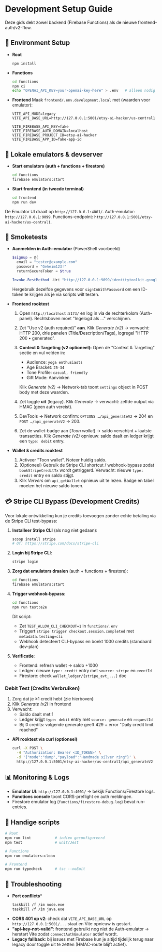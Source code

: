# Development Setup Guide

Deze gids dekt zowel backend (Firebase Functions) als de nieuwe frontend-auth/v2-flow.

## 🔧 Environment Setup

- **Root**
  ```bash
  npm install
  ```
- **Functions**
  ```bash
  cd functions
  npm ci
  echo "OPENAI_API_KEY=your-openai-key-here" > .env   # alleen nodig voor legacy/httpGenerate
  ```
- **Frontend**
  Maak `frontend/.env.development.local` met (waarden voor emulator):
  ```env
  VITE_API_MODE=legacy
  VITE_API_BASE_URL=http://127.0.0.1:5001/etsy-ai-hacker/us-central1

  VITE_FIREBASE_API_KEY=fake
  VITE_FIREBASE_AUTH_DOMAIN=localhost
  VITE_FIREBASE_PROJECT_ID=etsy-ai-hacker
  VITE_FIREBASE_APP_ID=fake-app-id
  ```

## 🚀 Lokale emulators & devserver

- **Start emulators (auth + functions + firestore)**
  ```bash
  cd functions
  firebase emulators:start
  ```
- **Start frontend (in tweede terminal)**
  ```bash
  cd frontend
  npm run dev
  ```

De Emulator UI draait op `http://127.0.0.1:4001/`. Auth-emulator: `http://127.0.0.1:9099`. Functions-endpoint: `http://127.0.0.1:5001/etsy-ai-hacker/us-central1`.

## 🧪 Smoketests

- **Aanmelden in Auth-emulator** (PowerShell voorbeeld)
  ```powershell
  $signup = @{
    email = "tester@example.com"
    password = "Geheim123!"
    returnSecureToken = $true

  Invoke-RestMethod -Uri "http://127.0.0.1:9099/identitytoolkit.googleapis.com/v1/accounts:signUp?key=fake" -Method Post -ContentType "application/json" -Body $signup
  ```
  Hergebruik dezelfde gegevens voor `signInWithPassword` om een ID-token te krijgen als je via scripts wilt testen.

- **Frontend rooktest**
  1. Open `http://localhost:5173/` en log in via de rechterkolom (Auth-panel). Rechtsboven moet "Ingelogd als …" verschijnen.
  2. Zet "Use v2 (auth required)" **aan**. Klik *Generate (v2)* → verwacht: HTTP 200, drie panelen (Title/Description/Tags), logregel "HTTP 200 • generated".
  3. **Context & Targeting (v2 optioneel):** Open de "Context & Targeting" sectie en vul velden in:
     - Audience: `yoga enthusiasts`
     - Age Bracket: `25-34`
     - Tone Profile: `casual, friendly`
     - Gift Mode: Aanvinken
     
     Klik *Generate (v2)* → Network-tab toont `settings` object in POST body met deze waarden.
  4. Zet toggle **uit** (legacy). Klik *Generate* → verwacht: zelfde output via HMAC (geen auth vereist).
  5. DevTools → Network confirm: `OPTIONS …/api_generateV2` → 204 en `POST …/api_generateV2` → 200.
  6. Zet de wallet-badge aan (*Toon wallet*) → saldo verschijnt + laatste transacties. Klik *Generate (v2)* opnieuw: saldo daalt en ledger krijgt een `type: debit` entry.

- **Wallet & credits rooktest**
  1. Activeer "Toon wallet". Noteer huidig saldo.
  2. (Optioneel) Gebruik de Stripe CLI shortcut / webhook-bypass zodat `bookStripeCreditTx` wordt getriggerd. Verwacht: nieuwe `type: credit` entry en saldo stijgt.
  3. Klik *Ververs* om `api_getWallet` opnieuw uit te lezen. Badge en tabel moeten het nieuwe saldo tonen.

## 💳 Stripe CLI Bypass (Development Credits)

Voor lokale ontwikkeling kun je credits toevoegen zonder echte betaling via de Stripe CLI test-bypass:

1. **Installeer Stripe CLI** (als nog niet gedaan):
   ```powershell
   scoop install stripe
   # Of: https://stripe.com/docs/stripe-cli
   ```

2. **Login bij Stripe CLI**:
   ```bash
   stripe login
   ```

3. **Zorg dat emulators draaien** (auth + functions + firestore):
   ```bash
   cd functions
   firebase emulators:start
   ```

4. **Trigger webhook-bypass**:
   ```bash
   cd functions
   npm run test:e2e
   ```
   
   Dit script:
   - Zet `TEST_ALLOW_CLI_CHECKOUT=1` in `functions/.env`
   - Triggert `stripe trigger checkout.session.completed` met `metadata.testing=cli`
   - Webhook detecteert CLI-bypass en boekt 1000 credits (standaard dev-plan)

5. **Verificatie**:
   - Frontend: refresh wallet → saldo +1000
   - Ledger: nieuwe `type: credit` entry met `source: stripe` en `eventId`
   - Firestore: check `wallet_ledger/{stripe_evt_...}` doc

### Debit Test (Credits Verbruiken)

1. Zorg dat je ≥1 credit hebt (zie hierboven)
2. Klik *Generate (v2)* in frontend
3. Verwacht: 
   - Saldo daalt met 1
   - Ledger krijgt `type: debit` entry met `source: generate` en `requestId`
   - Bij 0 credits: volgende generate geeft 429 + error "Daily credit limit reached"

- **API rooktest via curl (optioneel)**
  ```bash
  curl -X POST \
    -H "Authorization: Bearer <ID_TOKEN>" \
    -d '{"mode":"dump","payload":"Handmade silver ring"}' \
    http://127.0.0.1:5001/etsy-ai-hacker/us-central1/api_generateV2
  ```

## 📊 Monitoring & Logs

- **Emulator UI**: `http://127.0.0.1:4001/` → bekijk Functions/Firestore logs.
- **Functions console** toont CORS-preflight en auth meldingen.
- Firestore emulator log (`functions/firestore-debug.log`) bevat run-entries.

## 🔄 Handige scripts

```bash
# Root
npm run lint           # indien geconfigureerd
npm test               # unit/Jest

# Functions
npm run emulators:clean

# Frontend
npm run typecheck      # tsc --noEmit
```

## 🐛 Troubleshooting

- **Port conflicts***
  ```bash
  taskkill /f /im node.exe
  taskkill /f /im java.exe
  ```
- **CORS 401 op v2**: check dat `VITE_API_BASE_URL` op `http://127.0.0.1:5001/...` staat en Vite opnieuw is gestart.
- **"api-key-not-valid"**: frontend gebruikt nog niet de Auth-emulator → herstart Vite zodat `connectAuthEmulator` actief wordt.
- **Legacy fallback**: bij issues met Firebase kun je altijd tijdelijk terug naar legacy door toggle uit te zetten (HMAC-route blijft actief).
